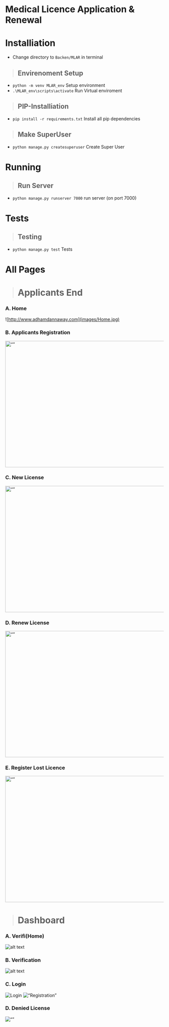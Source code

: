 # Medical Licence Application & Renewal

# Installiation
* Change directory to `Backen/MLAR` in terminal
> ## Envirenoment Setup
 - `python -m venv MLAR_env` Setup environment
 - `.\MLAR_env\scripts\activate` Run Virtual enviroment
 
> ## PIP-Installiation
 -  `pip install -r requirements.txt` Install all pip dependencies 
 
 > ## Make SuperUser
  - `python manage.py createsuperuser` Create Super User
  
 # Running
 > ## Run Server 
  - `python manage.py runserver 7000` run server (on port 7000)
 
  # Tests
 > ## Testing
  - `python manage.py test` Tests

# All Pages

> # Applicants End
### A. Home
![http://www.adhamdannaway.com](images/Home.jpg)
### B. Applicants Registration
<img src="images/New.jpg" alt= “” width="700px" height="400px">

### C. New License
<img src="images/new_lice.jpg" alt= “” width="700px" height="400px">

### D. Renew License
<img src="images/Renew.jpg" alt= “” width="700px" height="400px">

### E. Register Lost Licence
<img src="images/Lost.jpg" alt= “” width="700px" height="400px">

> # Dashboard
### A. Verifi(Home)
![alt text](images/Verfication_page.gif)

### B. Verification
![alt text](images/Verify.gif)

### C. Login
![Login](images/login.gif)
<img src="images/Reg.jpg" alt= “Registration” >

### D. Denied License
<img src="images/Denied.jpg" alt= “” >




